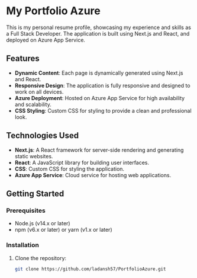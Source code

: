 # My Portfolio Azure

This is my personal resume profile, showcasing my experience and skills as a Full Stack Developer. The application is built using Next.js and React, and deployed on Azure App Service.

## Features

- **Dynamic Content**: Each page is dynamically generated using Next.js and React.
- **Responsive Design**: The application is fully responsive and designed to work on all devices.
- **Azure Deployment**: Hosted on Azure App Service for high availability and scalability.
- **CSS Styling**: Custom CSS for styling to provide a clean and professional look.

## Technologies Used

- **Next.js**: A React framework for server-side rendering and generating static websites.
- **React**: A JavaScript library for building user interfaces.
- **CSS**: Custom CSS for styling the application.
- **Azure App Service**: Cloud service for hosting web applications.

## Getting Started

### Prerequisites

- Node.js (v14.x or later)
- npm (v6.x or later) or yarn (v1.x or later)

### Installation

1. Clone the repository:
   ```bash
   git clone https://github.com/ladansh57/PortfolioAzure.git
